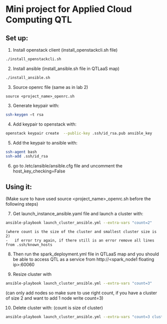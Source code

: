 # Mini project for Applied Cloud Computing QTL

## Set up:
1.	Install openstack client (install_openstackcli.sh file)
```bash
./install_openstackcli.sh
```
2.	Install ansible (install_ansible.sh file in QTLaaS map)
```bash
./install_ansible.sh
```
3.	Source openrc file (same as in lab 2) 
```bahs
source <project_name>_openrc.sh
```
3.	Generate keypair with: 
```bash
ssh-keygen –t rsa
```    
4.	Add keypair to openstack with:
```bash
openstack keypair create  --public-key .ssh/id_rsa.pub ansible_key
```    
5.	Add the keypair to ansible with: 
```bash
ssh-agent bash
ssh-add .ssh/id_rsa
```    
6.	go to /etc/ansible/ansible.cfg file and uncomment the host_key_checking=False


## Using it: 

(Make sure to have used source <project_name>_openrc.sh before the following steps)

7.  Get launch_instance_ansible.yaml file and launch a cluster with: 
```bash
ansible-playbook launch_cluster_ansible.yml --extra-vars "count=2"
```    
    (where count is the size of the cluster and smallest cluster size is 2)
    -	if error try again, if there still is an error remove all lines from .ssh/known_hosts
    
8.  Then run the spark_deployment.yml file in QTLaaS map and you should be able to access QTL as a service from http://<spark_node1 floating ip>:60060

9.  Resize cluster with
```bash
ansible-playbook launch_cluster_ansible.yml --extra-vars "count=3"
```
(can only add nodes so make sure to use right count, if you have a cluster of size 2 and want to add 1 node write count=3)

10.  Delete cluster with: (count is size of cluster)
```bash
ansible-playbook launch_cluster_ansible.yml --extra-vars "count=3 cluster_state=absent" 
```


